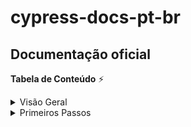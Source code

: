 # cypress-docs-pt-br

## Documentação oficial

**Tabela de Conteúdo** ⚡

<details>
  <summary>Visão Geral</summary>
* [Por que Cypress?](./pages/overview/why-cypress.md)
* [Diferenças-chave](./pages/overview/key-differences.md)
</details>
<details>
<summary>Primeiros Passos</summary>
* [Instalando Cypress](./pages/getting-started/installing-cypress.md)
</details>

